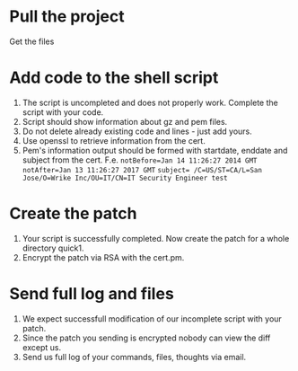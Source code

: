 Pull the project
================

Get the files

Add code to the shell script
============================

1. The script is uncompleted and does not properly work. Complete the script with your code.
2. Script should show information about gz and pem files.
3. Do not delete already existing code and lines  - just add yours.
4. Use openssl to retrieve information from the cert.
5. Pem's information output should be formed with startdate, enddate and subject from the cert. F.e.
    `notBefore=Jan 14 11:26:27 2014 GMT`
    `notAfter=Jan 13 11:26:27 2017 GMT`
    `subject= /C=US/ST=CA/L=San Jose/O=Wrike Inc/OU=IT/CN=IT Security Engineer test`

Create the patch
================

1. Your script is successfully completed. Now create the patch for a whole directory quick1.
2. Encrypt the patch via RSA with the cert.pm.

Send full log and files
=======================

1. We expect successfull modification of our incomplete script with your patch.
2. Since the patch you sending is encrypted nobody can view the diff except us.
3. Send us full log of your commands, files, thoughts via email.

